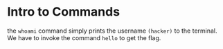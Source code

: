 # Intro to Commands

the `whoami` command simply prints the username `(hacker)` to the terminal. 
We have to invoke the command `hello` to get the flag.
